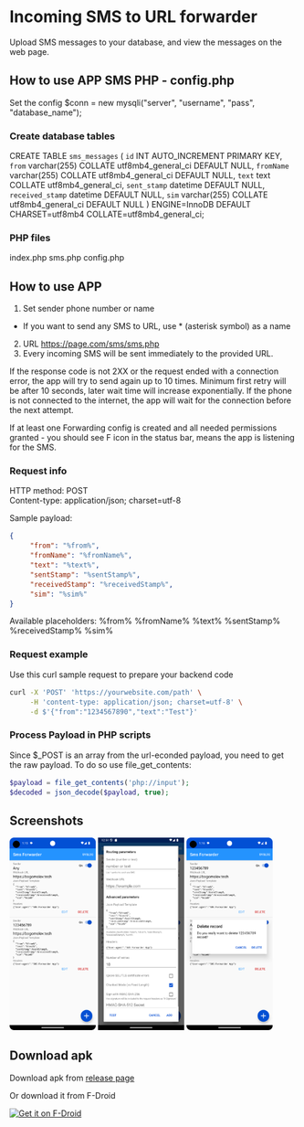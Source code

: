 # Incoming SMS to URL forwarder
Upload SMS messages to your database, and view the messages on the web page.


## How to use APP SMS PHP - config.php
Set the config
$conn = new mysqli("server", "username", "pass", "database_name");

### Create database tables
CREATE TABLE `sms_messages` (
  `id` INT AUTO_INCREMENT PRIMARY KEY,
  `from` varchar(255) COLLATE utf8mb4_general_ci DEFAULT NULL,
  `fromName` varchar(255)  COLLATE utf8mb4_general_ci DEFAULT NULL,
  `text` text COLLATE utf8mb4_general_ci,
  `sent_stamp` datetime DEFAULT NULL,
  `received_stamp` datetime DEFAULT NULL,
  `sim` varchar(255) COLLATE utf8mb4_general_ci DEFAULT NULL
) ENGINE=InnoDB DEFAULT CHARSET=utf8mb4 COLLATE=utf8mb4_general_ci;

### PHP files
index.php
sms.php
config.php

## How to use APP
1. Set sender phone number or name
- If you want to send any SMS to URL, use * (asterisk symbol) as a name
2. URL https://page.com/sms/sms.php
3. Every incoming SMS will be sent immediately to the provided URL.

If the response code is not 2XX or the request ended with a connection error, the app will try to send again up to 10 times.
Minimum first retry will be after 10 seconds, later wait time will increase exponentially.
If the phone is not connected to the internet, the app will wait for the connection before the next attempt.

If at least one Forwarding config is created and all needed permissions granted - you should see F icon in the status bar, means the app is listening for the SMS.

### Request info
HTTP method: POST  
Content-type: application/json; charset=utf-8  

Sample payload:  
```json
{
     "from": "%from%",
     "fromName": "%fromName%",
     "text": "%text%",
     "sentStamp": "%sentStamp%",
     "receivedStamp": "%receivedStamp%",
     "sim": "%sim%"
}
```

Available placeholders:
%from%
%fromName%
%text%
%sentStamp%
%receivedStamp%
%sim%

### Request example
Use this curl sample request to prepare your backend code
```bash
curl -X 'POST' 'https://yourwebsite.com/path' \
     -H 'content-type: application/json; charset=utf-8' \
     -d $'{"from":"1234567890","text":"Test"}'
```

### Process Payload in PHP scripts

Since $_POST is an array from the url-econded payload, you need to get the raw payload. To do so use file_get_contents:
```php
$payload = file_get_contents('php://input');
$decoded = json_decode($payload, true);
```

## Screenshots
<img alt="Incoming SMS Webhook Gateway screenshot 1" src="https://raw.githubusercontent.com/bogkonstantin/android_income_sms_gateway_webhook/master/fastlane/metadata/android/en-US/images/phoneScreenshots/1.png" width="30%"/> <img alt="Incoming SMS Webhook Gateway screenshot 2" src="https://raw.githubusercontent.com/bogkonstantin/android_income_sms_gateway_webhook/master/fastlane/metadata/android/en-US/images/phoneScreenshots/2.png" width="30%"/> <img alt="Incoming SMS Webhook Gateway screenshot 3" src="https://raw.githubusercontent.com/bogkonstantin/android_income_sms_gateway_webhook/master/fastlane/metadata/android/en-US/images/phoneScreenshots/3.png" width="30%"/>

## Download apk

Download apk from [release page](https://github.com/scottmconway/android_income_sms_gateway_webhook/releases)

Or download it from F-Droid

[<img src="https://fdroid.gitlab.io/artwork/badge/get-it-on.png"
     alt="Get it on F-Droid"
     height="80">](https://f-droid.org/packages/tech.bogomolov.incomingsmsgateway/)
